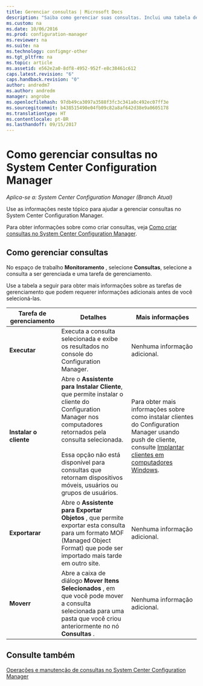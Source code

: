 ```yaml
---
title: Gerenciar consultas | Microsoft Docs
description: "Saiba como gerenciar suas consultas. Inclui uma tabela de referência detalhada."
ms.custom: na
ms.date: 10/06/2016
ms.prod: configuration-manager
ms.reviewer: na
ms.suite: na
ms.technology: configmgr-other
ms.tgt_pltfrm: na
ms.topic: article
ms.assetid: e562e2a0-8df8-4952-952f-e8c38461c612
caps.latest.revision: "6"
caps.handback.revision: "0"
author: andredm7
ms.author: andredm
manager: angrobe
ms.openlocfilehash: 97db49ca3097a3588f3fc3c341a0c492ec07ff3e
ms.sourcegitcommit: b438515490e04fb09c82a8af642d38e9a0605178
ms.translationtype: HT
ms.contentlocale: pt-BR
ms.lasthandoff: 09/15/2017
---
```

# <a name="how-to-manage-queries-in-system-center-configuration-manager"></a>Como gerenciar consultas no System Center Configuration Manager

*Aplica-se a: System Center Configuration Manager (Branch Atual)*

Use as informações neste tópico para ajudar a gerenciar consultas no System Center Configuration Manager.  

 Para obter informações sobre como criar consultas, veja [Como criar consultas no System Center Configuration Manager](../../../core/servers/manage/create-queries.md).  

## <a name="how-to-manage-queries"></a>Como gerenciar consultas  
 No espaço de trabalho **Monitoramento** , selecione **Consultas**, selecione a consulta a ser gerenciada e uma tarefa de gerenciamento.  

 Use a tabela a seguir para obter mais informações sobre as tarefas de gerenciamento que podem requerer informações adicionais antes de você selecioná-las.  

|Tarefa de gerenciamento|Detalhes|Mais informações|  
|---------------------|-------------|----------------------|  
|**Executar**|Executa a consulta selecionada e exibe os resultados no console do Configuration Manager.|Nenhuma informação adicional.|  
|**Instalar o cliente**|Abre o **Assistente para Instalar Cliente**, que permite instalar o cliente do Configuration Manager nos computadores retornados pela consulta selecionada.<br /><br /> Essa opção não está disponível para consultas que retornam dispositivos móveis, usuários ou grupos de usuários.|Para obter mais informações sobre como instalar clientes do Configuration Manager usando push de cliente, consulte [Implantar clientes em computadores Windows](/sccm/core/clients/deploy/deploy-clients-to-windows-computers).|  
|**Exportarar**|Abre o **Assistente para Exportar Objetos** , que permite exportar esta consulta para um formato MOF (Managed Object Format) que pode ser importado mais tarde em outro site.|Nenhuma informação adicional.|  
|**Moverr**|Abre a caixa de diálogo **Mover Itens Selecionados** , em que você pode mover a consulta selecionada para uma pasta que você criou anteriormente no nó **Consultas** .|Nenhuma informação adicional.|  

## <a name="see-also"></a>Consulte também  
 [Operações e manutenção de consultas no System Center Configuration Manager](../../../core/servers/manage/operations-and-maintenance-for-queries.md)
